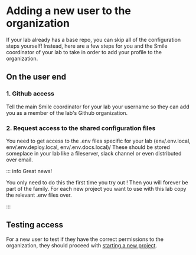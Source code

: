# Adding a new user to the organization

If your lab already has a base repo, you can skip all of the configuration steps
yourself! Instead, here are a few steps for you and the Smile coordinator of
your lab to take in order to add your profile to the organization.

## On the user end

### 1. Github access

Tell the main Smile coordinator for your lab your username so they can add you
as a member of the lab's Github organization.

### 2. Request access to the shared configuration files

You need to get access to the .env files specific for your lab (env/.env.local,
env/.env.deploy.local, env/.env.docs.local)/ These should be stored someplace in
your lab like a fileserver, slack channel or even distributed over email.

::: info Great news!

You only need to do this the first time you try out <SmileText/>! Then you will
forever be part of the family. For each new project you want to use with this
lab copy the relevant .env files over.

:::

## Testing access

For a new user to test if they have the correct permissions to the organization,
they should proceed with [starting a new project](/starting).

